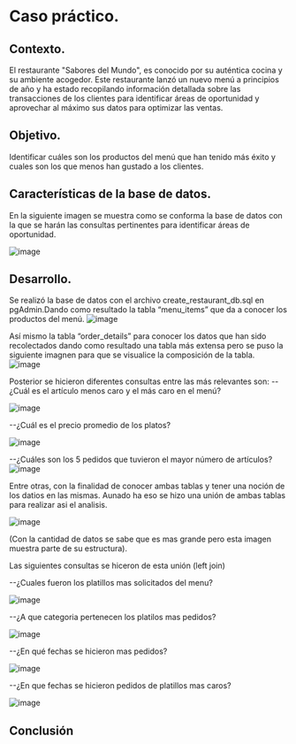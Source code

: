 # Caso práctico.

## Contexto.
El restaurante "Sabores del Mundo", es conocido por su auténtica cocina y su ambiente acogedor. Este restaurante lanzó un nuevo menú a principios de año y ha estado recopilando
información detallada sobre las transacciones de los clientes para identificar áreas de oportunidad y aprovechar al máximo sus datos para optimizar las ventas.

## Objetivo.
Identificar cuáles son los productos del menú que han tenido más éxito y cuales son los que menos han gustado a los clientes.

## Características de la base de datos.
En la siguiente imagen se muestra como se conforma la base de datos con la que se harán las consultas pertinentes para identificar áreas de oportunidad. 

![image](https://github.com/user-attachments/assets/8206b3ca-a98b-40c9-af53-c7e4f1d7bfc1)

## Desarrollo.
Se realizó la base de datos con el archivo create_restaurant_db.sql en pgAdmin.Dando como resultado la  tabla “menu_items” que da a conocer los productos del menú.
![image](https://github.com/user-attachments/assets/d16bb4fa-c6a2-4933-a87a-c7d541e2634b)

Así mismo la tabla “order_details” para conocer los datos que han sido recolectados dando como resultado una tabla más extensa pero se puso la siguiente imagnen para que se visualice la composición de la tabla. 
![image](https://github.com/user-attachments/assets/54999ce2-d78b-4781-b6c7-03892c6168af)

Posterior se hicieron diferentes consultas entre las más relevantes son: 
--¿Cuál es el artículo menos caro y el más caro en el menú?

![image](https://github.com/user-attachments/assets/4ed8fe63-ff39-40d6-b76a-dfbac112c7eb)

--¿Cuál es el precio promedio de los platos?

![image](https://github.com/user-attachments/assets/7fd919ad-9038-4deb-8622-2fc2fec0955d)

--¿Cuáles son los 5 pedidos que tuvieron el mayor número de artículos?
![image](https://github.com/user-attachments/assets/23276f71-fa70-4952-b039-2b937d03a87a)

Entre otras, con la finalidad de conocer ambas tablas y tener una noción de los datios en las mismas. Aunado ha eso se hizo una unión de ambas tablas para realizar asi el analisis. 

![image](https://github.com/user-attachments/assets/2192984f-2854-46ed-b908-65514640688d)

(Con la cantidad de datos se sabe que es mas grande pero esta imagen muestra parte de su estructura).

Las siguientes consultas se hiceron de esta unión (left join)

--¿Cuales fueron los platillos mas solicitados del menu?

![image](https://github.com/user-attachments/assets/23fb9b14-f1c4-4d87-b234-810406a40faf)

--¿A que categoria pertenecen los platilos mas pedidos?

![image](https://github.com/user-attachments/assets/7f8a2814-a5b0-44af-8a37-9e72d52a2921)

--¿En qué fechas se hicieron mas pedidos? 

![image](https://github.com/user-attachments/assets/5d52a832-cda4-44de-a6af-b4f14a51321b)

--¿En que fechas se hicieron pedidos de platillos mas caros?

![image](https://github.com/user-attachments/assets/9eca67a1-473b-4f66-ab32-cb2994d835d3)

## Conclusión


